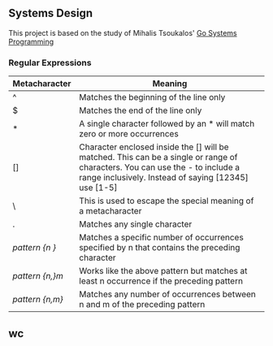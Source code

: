 ## Systems Design

This project is based on the study of Mihalis
Tsoukalos' [Go Systems Programming](https://www.packtpub.com/product/go-systems-programming/9781787125643)

### Regular Expressions

| Metacharacter     | Meaning                                                                                                                                                                              |
|-------------------|--------------------------------------------------------------------------------------------------------------------------------------------------------------------------------------|
| ^                 | Matches the beginning of the line only                                                                                                                                               |
| $                 | Matches the end of the line only                                                                                                                                                     |
| *                 | A single character followed by an * will match zero or more occurrences                                                                                                              |
| []                | Character enclosed inside the [] will be matched. This can be a single or range of characters. You can use the - to include a range inclusively. Instead of saying [12345] use [1-5] |
| \                 | This is used to escape the special meaning of a metacharacter                                                                                                                        |
| .                 | Matches any single character                                                                                                                                                         |
| _pattern \{n \}_  | Matches a specific number of occurrences specified by n that contains the preceding character                                                                                        |
| _pattern \{n,\}m_ | Works like the above pattern but matches at least n occurrence if the preceding pattern                                                                                              |
| _pattern \{n,m\}_ | Matches any number of occurrences between n and m of the preceding pattern                                                                                                           |


## wc
